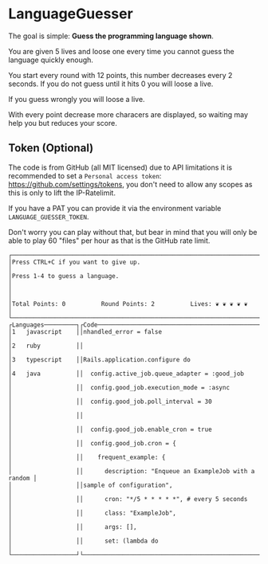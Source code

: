 # LanguageGuesser

The goal is simple: **Guess the programming language shown**.

You are given 5 lives and loose one every time you cannot guess the language quickly enough.

You start every round with 12 points, this number decreases every 2 seconds. If you do not guess until it hits 0 you will loose a live.

If you guess wrongly you will loose a live.

With every point decrease more characers are displayed, so waiting may help you but reduces your score.

## Token (Optional)

The code is from GitHub (all MIT licensed) due to API limitations it is recommended to set a `Personal access token`: <https://github.com/settings/tokens>, you don't need to allow any scopes as this is only to lift the IP-Ratelimit.

If you have a PAT you can provide it via the environment variable `LANGUAGE_GUESSER_TOKEN`.

Don't worry you can play without that, but bear in mind that you will only be able to play 60 "files" per hour as that is the GitHub rate limit.

```text
┌────────────────────────────────────────────────────────────────────────────┐
│Press CTRL+C if you want to give up.                                        │
│Press 1-4 to guess a language.                                              │
│                                                                            │
│Total Points: 0          Round Points: 2          Lives: ❦ ❦ ❦ ❦ ❦          │
└────────────────────────────────────────────────────────────────────────────┘
┌Languages─────────┐┌Code────────────────────────────────────────────────────┐
│1   javascript    ││nhandled_error = false                                  │
│2   ruby          ││                                                        │
│3   typescript    ││Rails.application.configure do                          │
│4   java          ││  config.active_job.queue_adapter = :good_job           │
│                  ││  config.good_job.execution_mode = :async               │
│                  ││  config.good_job.poll_interval = 30                    │
│                  ││                                                        │
│                  ││  config.good_job.enable_cron = true                    │
│                  ││  config.good_job.cron = {                              │
│                  ││    frequent_example: {                                 │
│                  ││      description: "Enqueue an ExampleJob with a random │
│                  ││sample of configuration",                               │
│                  ││      cron: "*/5 * * * * *", # every 5 seconds          │
│                  ││      class: "ExampleJob",                              │
│                  ││      args: [],                                         │
│                  ││      set: (lambda do                                   │
└──────────────────┘└────────────────────────────────────────────────────────┘
```
